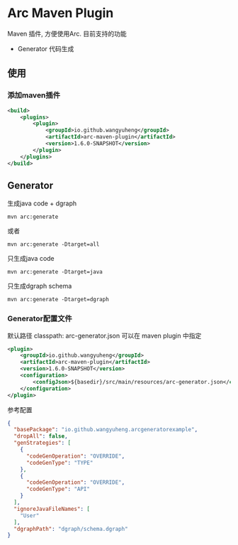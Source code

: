# Arc Maven Plugin

Maven 插件, 方便使用Arc. 目前支持的功能

- Generator 代码生成

## 使用

### 添加maven插件

```xml
<build>
    <plugins>
        <plugin>
            <groupId>io.github.wangyuheng</groupId>
            <artifactId>arc-maven-plugin</artifactId>
            <version>1.6.0-SNAPSHOT</version>
        </plugin>
    </plugins>
</build>
```

## Generator 

生成java code + dgraph

```shell script
mvn arc:generate
```
或者
```shell script
mvn arc:generate -Dtarget=all
```

只生成java code

```shell script
mvn arc:generate -Dtarget=java
```

只生成dgraph schema 

```shell script
mvn arc:generate -Dtarget=dgraph
```

### Generator配置文件

默认路径 classpath: arc-generator.json 可以在 maven plugin 中指定

```xml
<plugin>
    <groupId>io.github.wangyuheng</groupId>
    <artifactId>arc-maven-plugin</artifactId>
    <version>1.6.0-SNAPSHOT</version>
    <configuration>
        <configJson>${basedir}/src/main/resources/arc-generator.json</configJson>
    </configuration>
</plugin>
```

参考配置

```json
{
  "basePackage": "io.github.wangyuheng.arcgeneratorexample",
  "dropAll": false,
  "genStrategies": [
    {
      "codeGenOperation": "OVERRIDE",
      "codeGenType": "TYPE"
    },
    {
      "codeGenOperation": "OVERRIDE",
      "codeGenType": "API"
    }
  ],
  "ignoreJavaFileNames": [
    "User"
  ],
  "dgraphPath": "dgraph/schema.dgraph"
}
```